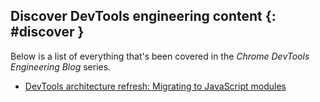 ## Discover DevTools engineering content {: #discover }

Below is a list of everything that's been covered in the *Chrome DevTools Engineering Blog* series.


* [DevTools architecture refresh: Migrating to JavaScript modules](/web/updates/2020/09/migrating-to-js-modules)
